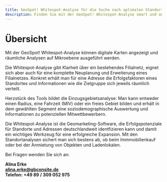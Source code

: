 ```yaml
---
title: GeoSpot! Whitespot-Analyse für die Suche nach optimalen Standorten
description: Finden Sie mit der GeoSpot! Whitespot-Analyse smart und on demand die idealen Standorte für Ihr Unternehmen. So geht zielgerichtete und erfolgreiche Expansion.
---
```


# Übersicht 

Mit der GeoSpot! Whitespot-Analyse können digitale Karten angezeigt und räumliche Analysen auf Mikroebene ausgeführt werden.

Die Whitespot-Analyse gibt Klarheit über ein bestehendes Filialnetz, eignet sich aber auch für eine komplette Neuplanung und Erweiterung eines Filialnetzes. Konkret erhält man für eine Adresse die Erfolgsfaktoren eines Standortes und Informationen wie die Zielgruppe sich jeweils räumlich verteilt.

Herzstück des Tools bildet die Einzugsgebietsanalyse: Man kann entweder einen Radius, eine Fahrzeit (MIV) oder ein freies Gebiet bilden und erhält in dem gewählten Segment eine soziodemographische Auswertung und Informationen zu potenziellen Mitwettbewerbern.

Die Whitespot-Analyse ist die Geomarketing-Software, die Erfolgspotenziale für Standorte und Adressen deutschlandweit identfizieren kann und damit ein wichtiges Werkzeug für eine erfolgreiche Expansion. Mit den Standortanalysen sichert man sich bestens ab, ob beim Immmobilienkauf oder bei der Anmietung von Objekten und Ladenlokalen. 



Bei Fragen wenden Sie sich an:

**Alina Erke<br>
[alina.erke@gbconsite.de](mailto:alina.erke@gbconsite.de)<br>
Telefon: +49 89 / 309 052 975**
